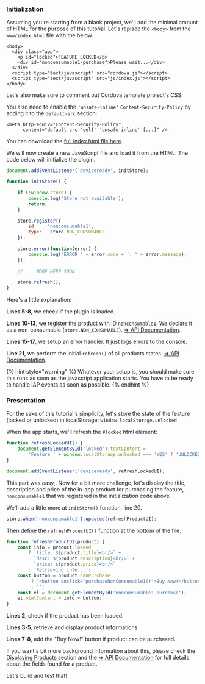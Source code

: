 
### Initialization

Assuming you're starting from a blank project, we'll add the minimal amount of HTML for the purpose of this tutorial. Let's replace the `<body>` from the `www/index.html` file with the below.

```markup
<body>
  <div class="app">
    <p id="locked">FEATURE LOCKED</p>
    <div id="nonconsumable1-purchase">Please wait...</div>
  </div>
  <script type="text/javascript" src="cordova.js"></script>
  <script type="text/javascript" src="js/index.js"></script>
</body>
```

Let's also make sure to comment out Cordova template project's CSS.

You also need to enable the `'unsafe-inline'` `Content-Security-Policy` by adding it to the `default-src` section:

```markup
<meta http-equiv="Content-Security-Policy"
      content="default-src 'self' 'unsafe-inline' [...]" />
```

You can download the [full index.html file here](https://gist.github.com/j3k0/372440b2e9e250f318e669bb94947003).

We will now create a new JavaScript file and load it from the HTML. The code below will initialize the plugin.

```javascript
document.addEventListener('deviceready', initStore);

function initStore() {

    if (!window.store) {
        console.log('Store not available');
        return;
    }

    store.register({
        id:    'nonconsumable1',
        type:   store.NON_CONSUMABLE
    });

    store.error(function(error) {
        console.log('ERROR ' + error.code + ': ' + error.message);
    });
    
    // ... MORE HERE SOON

    store.refresh();
}
```

Here's a little explanation:

**Lines 5-8**, we check if the plugin is loaded.

**Lines 10-13**, we register the product with ID `nonconsumable1`. We declare it as a non-consumable \(`store.NON_CONSUMABLE`\). [⇒ API Documentation](https://github.com/j3k0/cordova-plugin-purchase/blob/master/doc/api.md#registering-products).

**Lines 15-17**, we setup an error handler. It just logs errors to the console.

**Line 21**, we perform the initial `refresh()` of all products states. [⇒ API Documentation](https://github.com/j3k0/cordova-plugin-purchase/blob/master/doc/api.md#registering-products).

{% hint style="warning" %}
Whatever your setup is, you should make sure this runs as soon as the javascript application starts. You have to be ready to handle IAP events as soon as possible.
{% endhint %}

### Presentation

For the sake of this tutorial's simplicity, let's store the state of the feature (locked or unlocked) in localStorage: `window.localStorage.unlocked`

When the app starts, we'll refresh the `#locked` html element:

```javascript
function refreshLockedUI() {
    document.getElementById('locked').textContent =
        'Feature ' + window.localStorage.unlocked === 'YES' ? 'UNLOCKED! \o/' : 'locked :('
}

document.addEventListener('deviceready', refreshLockedUI);
```

This part was easy,. Now for a bit more challenge, let's display the title, description and price of the in-app product for purchasing the feature, `nonconsumable1` that we registered in the initialization code above.

We'll add a little more at `initStore()` function, line 20.

```javascript
store.when('nonconsumable1').updated(refreshProductUI);
```

Then define the `refreshProductUI()` function at the bottom of the file.

```javascript
function refreshProductUI(product) {
    const info = product.loaded
        ? `title: ${product.title}<br/>` +
          `desc: ${product.description}<br/>` +
          `price: ${product.price}<br/>`
        : 'Retrieving info...';
    const button = product.canPurchase
         ? '<button onclick="purchaseNonConsumable1()">Buy Now!</button>'
         : '';
    const el = document.getElementById('nonconsumable1-purchase');
    el.htmlContent = info + button;
}
```

**Lines 2**, check if the product has been loaded.

**Lines 3-5**, retrieve and display product informations.

**Lines 7-8**, add the "Buy Now!" button if product can be purchased.

If you want a bit more background information about this, please check the [Displaying Products ](../discover/about-the-plugin.md#displaying-products)section and the [⇒ API Documentation](https://github.com/j3k0/cordova-plugin-purchase/blob/master/doc/api.md#storeproduct-object) for full details about the fields found for a product.

Let's build and test that!
